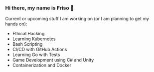 ### Hi there, my name is Friso 👋

<!--
**FOehlschlaeger/FOehlschlaeger** is a ✨ _special_ ✨ repository because its `README.md` (this file) appears on your GitHub profile.

Here are some ideas to get you started:

- 🔭 I’m currently working on ...
- 🌱 I’m currently learning ...
- 👯 I’m looking to collaborate on ...
- 🤔 I’m looking for help with ...
- 💬 Ask me about ...
- 📫 How to reach me: ...
- 😄 Pronouns: ...
- ⚡ Fun fact: ...
-->

Current or upcoming stuff I am working on (or I am planning to get my hands on):
- Ethical Hacking
- Learning Kubernetes
- Bash Scripting
- CI/CD with GitHub Actions
- Learning Go with Tests
- Game Development using C# and Unity
- Containerization and Docker
